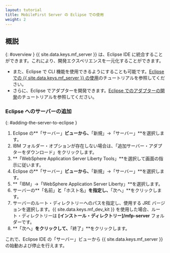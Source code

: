 ```yaml
---
layout: tutorial
title: MobileFirst Server の Eclipse での使用
weight: 2
---
```

<!-- NLS_CHARSET=UTF-8 -->
## 概説
{: #overview }
{{ site.data.keys.mf_server }} は、Eclipse IDE に統合することができます。これにより、開発エクスペリエンスを一元化することができます。

* また、Eclipse で CLI 機能を使用できるようにすることも可能です。[Eclipse での {{ site.data.keys.mf_server }} の使用](../../../../application-development/using-mobilefirst-cli-in-eclipse)のチュートリアルを参照してください。
* さらに、Eclipse でアダプターを開発できます。[Eclipse でのアダプターの開発](../../../../adapters/developing-adapters)のチュートリアルを参照してください。

### Eclipse へのサーバーの追加
{: #adding-the-server-to-eclipse }
1. Eclipse の**「サーバー」**ビューから、**「新規」→「サーバー」**を選択します。
2. IBM フォルダー・オプションが存在しない場合は、「追加サーバー・アダプターをダウンロード」をクリックします。
3. **「WebSphere Application Server Liberty Tools」**を選択して画面の指示に従います。
4. Eclipse の**「サーバー」**ビューから、**「新規」→「サーバー」**を選択します。
5. **「IBM」→「WebSphere Application Server Liberty」**を選択します。
6. サーバーの**「名前」**と**「ホスト名」**を指定し、**「次へ」**をクリックします。
7. サーバーのルート・ディレクトリーへのパスを指定し、使用する JRE バージョンを選択します。{{ site.data.keys.mf_dev_kit }} を使用した場合、ルート・ディレクトリーは **[インストール・ディレクトリー]/mfp-server** フォルダーです。
8. **「次へ」**をクリックして、**「終了」**をクリックします。

これで、Eclipse IDE の「サーバー」ビューから {{ site.data.keys.mf_server }} の始動および停止を行えます。
